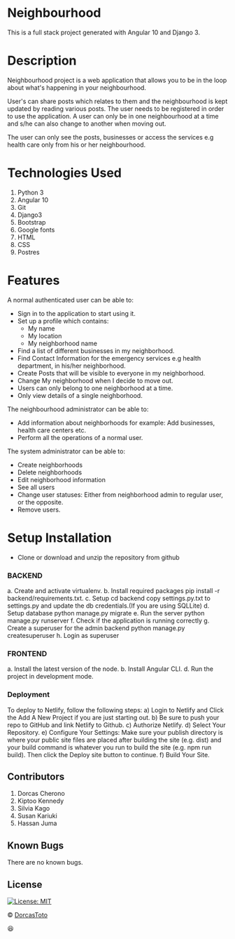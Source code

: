 # Neighbourhood

This is a full stack project generated with Angular 10 and Django 3.

# Description

Neighbourhood project is a web application that allows you to be in the loop about what's happening in your neighbourhood.

User's can share posts which relates to them and the neighbourhood is kept updated by reading various posts. The user needs to be registered in order to use the application. A user can only be in one neighbourhood at a time and s/he can also change to another when moving out. 

The user can only see the posts, businesses or access the services e.g health care only from his or her neighbourhood. 

# Technologies Used

1. Python 3
2. Angular 10
2. Git
3. Django3
4. Bootstrap
5. Google fonts
6. HTML
7. CSS
8. Postres

# Features

A normal authenticated user can be able to:
* Sign in to the application to start using it.
* Set up a profile which contains:
    - My name 
    - My location 
    - My neighborhood name 
* Find a list of different businesses in my neighborhood.
* Find Contact Information for the emergency services e.g health department, in his/her 
    neighborhood.
* Create Posts that will be visible to everyone in my neighborhood.
* Change My neighborhood when I decide to move out.
* Users can only belong to one neighborhood at a time.
* Only view details of a single neighborhood.

The neighbourhood administrator can be able to:
*  Add information about neighborhoods for example: Add businesses, health care centers etc.
* Perform all the operations of a normal user.

The system administrator can be able to:
* Create neighborhoods
* Delete neighborhoods 
* Edit neighborhood information
* See all users
* Change user statuses: Either from neighborhood admin to regular user, or the opposite.
* Remove users.

# Setup Installation

- Clone or download and unzip the repository from github 

### BACKEND

a. Create and activate virtualenv.
b. Install required packages
pip install -r backend/requirements.txt.
c. Setup
cd backend copy settings.py.txt to settings.py and update the db credentials.(If you are using SQLLite)
d. Setup database
python manage.py migrate
e. Run the server
python manage.py runserver
f. Check if the application is running correctly
g. Create a superuser for the admin backend
python manage.py createsuperuser
h. Login as superuser

### FRONTEND

a. Install the latest version of the node.
b. Install Angular CLI.
d. Run the project in development mode.

### Deployment

To deploy to Netlify, follow the following steps:
    a) Login to Netlify and Click the Add A New Project if you are just starting out.
    b) Be sure to push your repo to GitHub and link Netlify to Github.
    c) Authorize Netlify.
    d) Select Your Repository.
    e) Configure Your Settings: Make sure your publish directory is where your public site files are placed after building the site (e.g. dist) and your build command is whatever you run to build the site (e.g. npm run build). Then click the Deploy site button to continue.
    f) Build Your Site. 

## Contributors
1. Dorcas Cherono
2. Kiptoo Kennedy
3. Silvia Kago
4. Susan Kariuki
5. Hassan Juma

## Known Bugs
There are no known bugs.

## License

[![License: MIT](https://img.shields.io/badge/License-MIT-yellow.svg)](https://github.com/DorcasToto/Neighborhood-Frontend/blob/master/LICENSE)

© [DorcasToto](https://github.com/DorcasToto)

:satisfied: